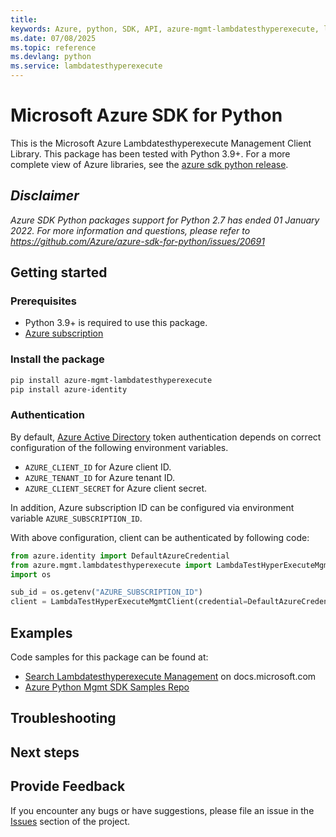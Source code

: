 ```yaml
---
title: 
keywords: Azure, python, SDK, API, azure-mgmt-lambdatesthyperexecute, lambdatesthyperexecute
ms.date: 07/08/2025
ms.topic: reference
ms.devlang: python
ms.service: lambdatesthyperexecute
---
```

# Microsoft Azure SDK for Python

This is the Microsoft Azure Lambdatesthyperexecute Management Client Library.
This package has been tested with Python 3.9+.
For a more complete view of Azure libraries, see the [azure sdk python release](https://aka.ms/azsdk/python/all).

## _Disclaimer_

_Azure SDK Python packages support for Python 2.7 has ended 01 January 2022. For more information and questions, please refer to https://github.com/Azure/azure-sdk-for-python/issues/20691_

## Getting started

### Prerequisites

- Python 3.9+ is required to use this package.
- [Azure subscription](https://azure.microsoft.com/free/)

### Install the package

```bash
pip install azure-mgmt-lambdatesthyperexecute
pip install azure-identity
```

### Authentication

By default, [Azure Active Directory](https://aka.ms/awps/aad) token authentication depends on correct configuration of the following environment variables.

- `AZURE_CLIENT_ID` for Azure client ID.
- `AZURE_TENANT_ID` for Azure tenant ID.
- `AZURE_CLIENT_SECRET` for Azure client secret.

In addition, Azure subscription ID can be configured via environment variable `AZURE_SUBSCRIPTION_ID`.

With above configuration, client can be authenticated by following code:

```python
from azure.identity import DefaultAzureCredential
from azure.mgmt.lambdatesthyperexecute import LambdaTestHyperExecuteMgmtClient
import os

sub_id = os.getenv("AZURE_SUBSCRIPTION_ID")
client = LambdaTestHyperExecuteMgmtClient(credential=DefaultAzureCredential(), subscription_id=sub_id)
```

## Examples

Code samples for this package can be found at:
- [Search Lambdatesthyperexecute Management](/samples/browse/?languages=python&term=Getting%20started%20-%20Managing&terms=Getting%20started%20-%20Managing) on docs.microsoft.com
- [Azure Python Mgmt SDK Samples Repo](https://aka.ms/azsdk/python/mgmt/samples)


## Troubleshooting

## Next steps

## Provide Feedback

If you encounter any bugs or have suggestions, please file an issue in the
[Issues](https://github.com/Azure/azure-sdk-for-python/issues)
section of the project. 

